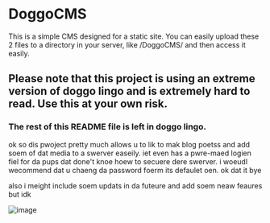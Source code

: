 # DoggoCMS
This is a simple CMS designed for a static site. You can easily upload these 2 files to a directory in your server, like /DoggoCMS/ and then access it easily.
## Please note that this project is using an extreme version of doggo lingo and is extremely hard to read. Use this at your own risk.
### The rest of this README file is left in doggo lingo.

ok so dis pwoject pretty much allows u to lik to mak blog poetss and add soem of dat media to a swerver easeily. iet even has a pwre-maed logien fiel for da pups dat done't knoe hoew to secuere dere swerver. i woeudl wecommend dat u chaeng da password foerm its defaulet oen. ok dat it bye

also i meight include soem updats in da futeure and add soem neaw feaures but idk

![image](https://github.com/AmazinAxel/DoggoCMS/assets/131297785/6dc50e35-dbe2-4c46-982c-aa330b98d3b7)
